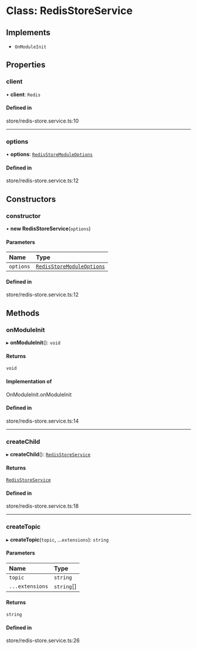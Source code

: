 # Class: RedisStoreService

## Implements

- `OnModuleInit`

## Properties

### client

• **client**: `Redis`

#### Defined in

store/redis-store.service.ts:10

---

### options

• **options**: [`RedisStoreModuleOptions`](../interfaces/RedisStoreModuleOptions.md)

#### Defined in

store/redis-store.service.ts:12

## Constructors

### constructor

• **new RedisStoreService**(`options`)

#### Parameters

| Name      | Type                                                                  |
| :-------- | :-------------------------------------------------------------------- |
| `options` | [`RedisStoreModuleOptions`](../interfaces/RedisStoreModuleOptions.md) |

#### Defined in

store/redis-store.service.ts:12

## Methods

### onModuleInit

▸ **onModuleInit**(): `void`

#### Returns

`void`

#### Implementation of

OnModuleInit.onModuleInit

#### Defined in

store/redis-store.service.ts:14

---

### createChild

▸ **createChild**(): [`RedisStoreService`](RedisStoreService.md)

#### Returns

[`RedisStoreService`](RedisStoreService.md)

#### Defined in

store/redis-store.service.ts:18

---

### createTopic

▸ **createTopic**(`topic`, ...`extensions`): `string`

#### Parameters

| Name            | Type       |
| :-------------- | :--------- |
| `topic`         | `string`   |
| `...extensions` | `string`[] |

#### Returns

`string`

#### Defined in

store/redis-store.service.ts:26
